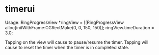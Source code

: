 # timerui

Usage:
RingProgressView *ringView = [[RingProgressView alloc]initWithFrame:CGRectMake(0, 0, 150, 150)];
ringView.timeDuration = 3.0;

Tapping on the view will cause to pause/resume the timer. Tapping will cause to reset the timer when the timer is in completed state. 
